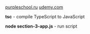 [purpleschool.ru](https://purpleschool.ru/course/typescript)
[udemy.com](https://www.udemy.com/course/typescript-full/)

**tsc** - compile TypeScript to JavaScript

**node section-3-app.js** - run script